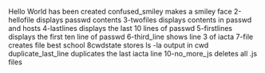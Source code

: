 Hello World has been created
confused_smiley makes a smiley face
2-hellofile displays passwd contents
3-twofiles displays contents in passwd and hosts
4-lastlines displays the last 10 lines of passwd
5-firstlines displays the first ten line of passwd
6-third_line shows line 3 of iacta
7-file creates file best school
8cwdstate stores ls -la output in cwd
duplicate_last_line duplicates the last iacta line
10-no_more_js deletes all .js files

